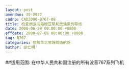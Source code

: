 ```yaml
---
layout: post
amendno: 39-2937
cadno: CAD2000-B767-08
title: 检查燃油油箱增压泵和放油泵的导线
date: 2000-06-29 00:00:00 +0800
effdate: 2000-07-06 00:00:00 +0800
tag: B767
categories: 民航华北管理局适航处
author: 邵仁明
---
```


##适用范围:
在中华人民共和国注册的所有波音767系列飞机

